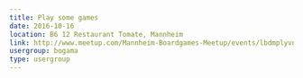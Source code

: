 ```yaml
---
title: Play some games
date: 2016-10-16
location: B6 12 Restaurant Tomate, Mannheim
link: http://www.meetup.com/Mannheim-Boardgames-Meetup/events/lbdmplyvnbvb/
usergroup: bogama
type: usergroup
---
```

